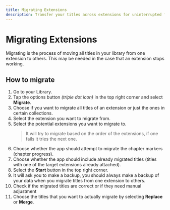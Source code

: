```yaml
---
title: Migrating Extensions
description: Transfer your titles across extensions for uninterrupted functionality.
---
```


# Migrating Extensions

Migrating is the process of moving all titles in your library from one extension to others. This may be needed in the case that an extension stops working.

## How to migrate

1.  Go to your Library.
2.  Tap the options button _(triple dot icon)_ in the top right corner and select **Migrate**.
3.  Choose if you want to migrate all titles of an extension or just the ones in certain collections.
4.  Select the extension you want to migrate from.
5.  Select the potential extensions you want to migrate to.
    > It will try to migrate based on the order of the extensions, if one fails it tries the next one.
6.  Choose whether the app should attempt to migrate the chapter markers (chapter progress).
7.  Choose whether the app should include already migrated titles (titles with one of the target extensions already attached).
8.  Select the **Start** button in the top right corner.
9.  It will ask you to make a backup, you should always make a backup of your data when you migrate titles from one extension to others.
10. Check if the migrated titles are correct or if they need manual adjustment
11. Choose the titles that you want to actually migrate by selecting **Replace** or **Merge**.
